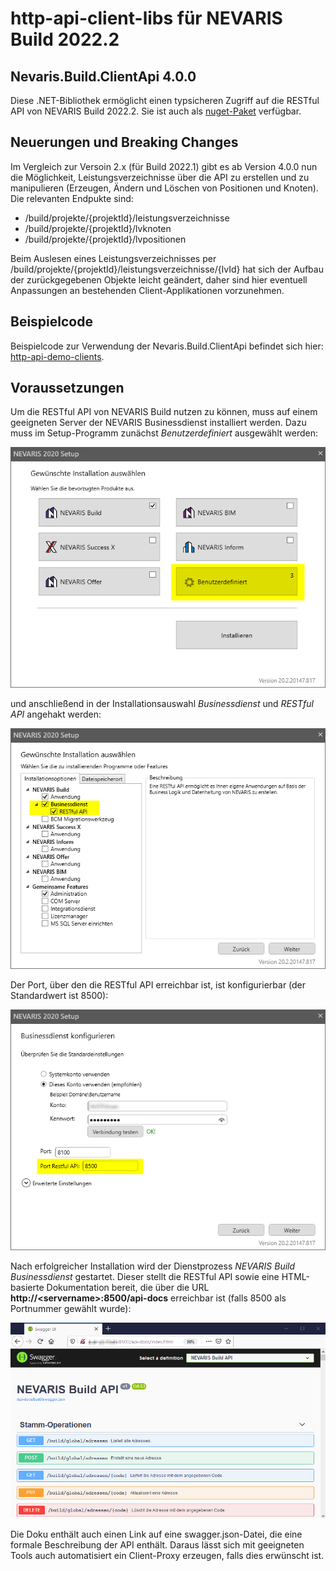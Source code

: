 # http-api-client-libs für NEVARIS Build 2022.2

## Nevaris.Build.ClientApi 4.0.0

Diese .NET-Bibliothek ermöglicht einen typsicheren Zugriff auf die RESTful API
von NEVARIS Build 2022.2. Sie ist auch als
[nuget-Paket](https://www.nuget.org/packages/Nevaris.Build.ClientApi/) verfügbar.

## Neuerungen und Breaking Changes ##

Im Vergleich zur Versoin 2.x (für Build 2022.1) gibt es ab Version 4.0.0
nun die Möglichkeit, Leistungsverzeichnisse über die API zu erstellen und zu manipulieren
(Erzeugen, Ändern und Löschen von Positionen und Knoten). Die relevanten
Endpukte sind:

- /build/projekte/{projektId}/leistungsverzeichnisse
- /build/projekte/{projektId}/lvknoten
- /build/projekte/{projektId}/lvpositionen

Beim Auslesen eines Leistungsverzeichnisses per
/build/projekte/{projektId}/leistungsverzeichnisse/{lvId} hat sich der 
Aufbau der zurückgegebenen Objekte leicht geändert, daher sind hier
eventuell Anpassungen an bestehenden Client-Applikationen vorzunehmen.

## Beispielcode ##

Beispielcode zur Verwendung der Nevaris.Build.ClientApi befindet sich hier: [http-api-demo-clients](https://github.com/NEVARISBausoftwareGmbH/http-api-demo-clients).

## Voraussetzungen ##

Um die RESTful API von NEVARIS Build nutzen zu können, muss auf einem geeigneten Server der NEVARIS Businessdienst installiert werden. Dazu muss im Setup-Programm zunächst _Benutzerdefiniert_ ausgewählt werden:

![SetupBenutzerdefiniert](Docs/SetupBenutzerdefiniert.png)

und anschließend in der Installationsauswahl _Businessdienst_ und _RESTful API_ angehakt werden:

![SetupAuswahl](Docs/SetupAuswahl.png)

Der Port, über den die RESTful API erreichbar ist, ist konfigurierbar (der Standardwert ist 8500):

![SetupBusinessdienstKonfiguration](Docs/SetupBusinessdienstKonfiguration.png)

Nach erfolgreicher Installation wird der Dienstprozess _NEVARIS Build Businessdienst_ gestartet. Dieser stellt die RESTful API sowie eine HTML-basierte Dokumentation bereit, die über die URL **http://\<servername\>:8500/api-docs** erreichbar ist (falls 8500 als Portnummer gewählt wurde):

![SwaggerDoku](Docs/SwaggerDoku.png)

Die Doku enthält auch einen Link auf eine swagger.json-Datei, die eine formale Beschreibung der API enthält. Daraus lässt sich mit geeigneten Tools auch automatisiert ein Client-Proxy erzeugen, falls dies erwünscht ist.
